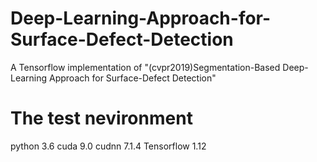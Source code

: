 # Deep-Learning-Approach-for-Surface-Defect-Detection
  A Tensorflow implementation of "(cvpr2019)Segmentation-Based Deep-Learning Approach for Surface-Defect Detection"
# The test nevironment
  python 3.6
  cuda 9.0
  cudnn 7.1.4
  Tensorflow 1.12
